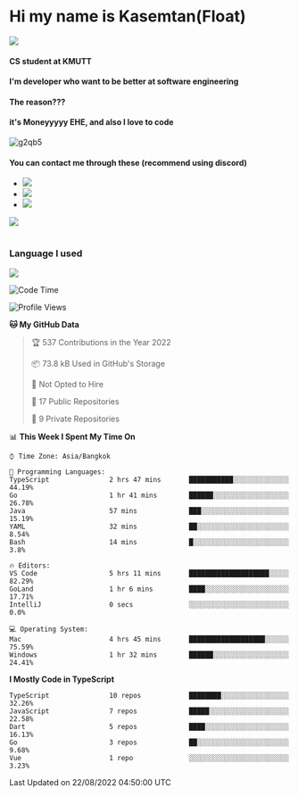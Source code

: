 # Hi my name is Kasemtan(Float)
![](https://64.media.tumblr.com/9c2a8f831efe8da556ffbf89cebb52c9/b86c1ab833a37e32-93/s1280x1920/d000dc22f75df64be2bc150f5fa69c4f6df6bb07.gifv)
#### CS student at KMUTT
#### I'm developer who want to be better at software engineering
#### The reason???
#### it's Moneyyyyy EHE, and also I love to code
![g2qb5](https://user-images.githubusercontent.com/69688279/175812510-9235eaf7-72f7-40d3-b163-56efa9aa5c6b.gif)

#### You can contact me through these (recommend using discord)
- [![](https://img.shields.io/badge/Discord-5865F2?logo=Discord&logoColor=white)](https://discordapp.com/users/278155096225742848)
- [![](https://img.shields.io/badge/Facebook-1877F2?logo=facebook&logoColor=white)](https://www.facebook.com/float.teavasirichokchai/)
- [![](https://img.shields.io/badge/linkedin-0A66C2?logo=linkedin&logoColor=white)](https://www.linkedin.com/in/kasemtan-teavasirichokchai-975531227/)

[![](https://github-readme-stats.vercel.app/api?username=FloatKasemtan&show_icons=true&theme=nightowl)]()
#
### Language I used
[![](https://github-readme-stats.vercel.app/api/top-langs/?username=FloatKasemtan&layout=compact&theme=nightowl)]()
<!--START_SECTION:waka-->
![Code Time](http://img.shields.io/badge/Code%20Time-678%20hrs%201%20min-blue)

![Profile Views](http://img.shields.io/badge/Profile%20Views-3-blue)

**🐱 My GitHub Data** 

> 🏆 537 Contributions in the Year 2022
 > 
> 📦 73.8 kB Used in GitHub's Storage 
 > 
> 🚫 Not Opted to Hire
 > 
> 📜 17 Public Repositories 
 > 
> 🔑 9 Private Repositories  
 > 
📊 **This Week I Spent My Time On** 

```text
⌚︎ Time Zone: Asia/Bangkok

💬 Programming Languages: 
TypeScript               2 hrs 47 mins       ███████████░░░░░░░░░░░░░░   44.19% 
Go                       1 hr 41 mins        ██████░░░░░░░░░░░░░░░░░░░   26.78% 
Java                     57 mins             ███░░░░░░░░░░░░░░░░░░░░░░   15.19% 
YAML                     32 mins             ██░░░░░░░░░░░░░░░░░░░░░░░   8.54% 
Bash                     14 mins             █░░░░░░░░░░░░░░░░░░░░░░░░   3.8%

🔥 Editors: 
VS Code                  5 hrs 11 mins       ████████████████████░░░░░   82.29% 
GoLand                   1 hr 6 mins         ████░░░░░░░░░░░░░░░░░░░░░   17.71% 
IntelliJ                 0 secs              ░░░░░░░░░░░░░░░░░░░░░░░░░   0.0%

💻 Operating System: 
Mac                      4 hrs 45 mins       ███████████████████░░░░░░   75.59% 
Windows                  1 hr 32 mins        ██████░░░░░░░░░░░░░░░░░░░   24.41%

```

**I Mostly Code in TypeScript** 

```text
TypeScript               10 repos            ████████░░░░░░░░░░░░░░░░░   32.26% 
JavaScript               7 repos             █████░░░░░░░░░░░░░░░░░░░░   22.58% 
Dart                     5 repos             ████░░░░░░░░░░░░░░░░░░░░░   16.13% 
Go                       3 repos             ██░░░░░░░░░░░░░░░░░░░░░░░   9.68% 
Vue                      1 repo              ░░░░░░░░░░░░░░░░░░░░░░░░░   3.23%

```



 Last Updated on 22/08/2022 04:50:00 UTC
<!--END_SECTION:waka-->
<!--
**FloatKasemtan/FloatKasemtan** is a ✨ _special_ ✨ repository because its `README.md` (this file) appears on your GitHub profile.

Here are some ideas to get you started:

- 🔭 I’m currently working on ...
- 🌱 I’m currently learning ...
- 👯 I’m looking to collaborate on ...
- 🤔 I’m looking for help with ...
- 💬 Ask me about ...
- 📫 How to reach me: ...
- 😄 Pronouns: ...
- ⚡ Fun fact: ...
-->
